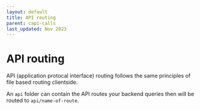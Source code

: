 ```yaml
---
layout: default
title: API routing
parent: capi-calls
last_updated: Nov 2023
---
```


# API routing

API (application protocal interface) routing follows the same principles of file based routing clientside.

An `api` folder can contain the API routes your backend queries then will be routed to `api/name-of-route`.
